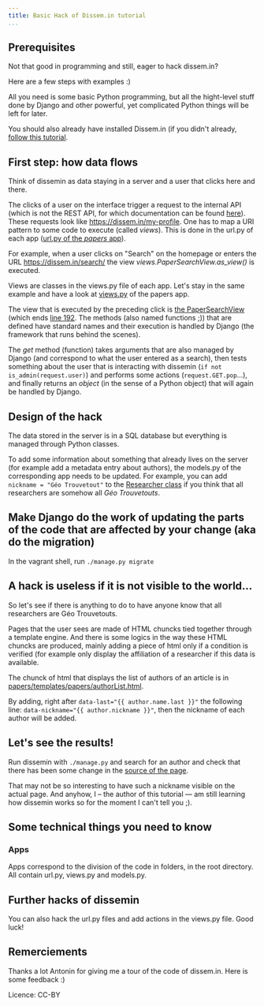 ```yaml
---
title: Basic Hack of Dissem.in tutorial
...
```


## Prerequisites

Not that good in programming and still, eager to hack dissem.in?

Here are a few steps with examples :)

All you need is some basic Python programming, but all the hight-level stuff done by Django and other powerful, yet complicated Python things will be left for later.

You should also already have installed Dissem.in (if you didn't already, [follow this tutorial](dev.dissem.in).

## First step: how data flows

Think of dissemin as data staying in a server and a user that clicks here and there.

The clicks of a user on the interface trigger a request to the internal API (which is not the REST API, for which documentation can be found [here](http://dev.dissem.in/api.html)). These requests look like https://dissem.in/my-profile. One has to map a URI pattern to some code to execute (called _views_). This is done in the url.py of each app ([url.py of the _papers_ app](https://github.com/dissemin/dissemin/blob/master/papers/urls.py#L27)).

For example, when a user clicks on "Search" on the homepage or enters the URL https://dissem.in/search/ the view _views.PaperSearchView.as_view()_ is executed.

Views are classes in the views.py file of each app. Let's stay in the same example and have a look at [views.py](https://github.com/dissemin/dissemin/blob/master/papers/views.py) of the papers app.

The view that is executed by the preceding click is [the PaperSearchView](https://github.com/dissemin/dissemin/blob/master/papers/views.py#L106) (which ends [line 192](https://github.com/dissemin/dissemin/blob/master/papers/views.py#L192). The methods (also named functions ;)) that are defined have standard names and their execution is handled by Django (the framework that runs behind the scenes). 

The _get_ method (function) takes arguments that are also managed by Django (and correspond to what the user entered as a search), then tests something about the user that is interacting with dissemin (`if not is_admin(request.user)`) and performs some actions (`request.GET.pop`…), and finally returns an _object_ (in the sense of a Python object) that will again be handled by Django.

## Design of the hack

The data stored in the server is in a SQL database but everything is managed through Python classes.

To add some information about something that already lives on the server (for example add a metadata entry about authors), the models.py of the corresponding app needs to be updated. For example, you can add `nickname = "Géo Trouvetout"` to the [Researcher class](https://github.com/dissemin/dissemin/blob/master/papers/models.py#L350) if you think that all researchers are somehow all _Géo Trouvetouts_.

## Make Django do the work of updating the parts of the code that are affected by your change (aka do the migration)

In the vagrant shell, run `./manage.py migrate`

## A hack is useless if it is not visible to the world…

So let's see if there is anything to do to have anyone know that all researchers are Géo Trouvetouts.

Pages that the user sees are made of HTML chuncks tied together through a template engine. And there is some logics in the way these HTML chuncks are produced, mainly adding a piece of html only if a condition is verified (for example only display the affiliation of a researcher if this data is available.

The chunck of html that displays the list of authors of an article is in [papers/templates/papers/authorList.html](https://github.com/dissemin/dissemin/blob/master/papers/templates/papers/authorList.html).

By adding, right after `data-last="{{ author.name.last }}"` the following line: `data-nickname="{{ author.nickname }}"`, then the nickname of each author will be added.

## Let's see the results!

Run dissemin with `./manage.py` and search for an author and check that there has been some change in the [source of the page](view-source:https://dissem.in/search/?authors=albert+einstein).

That may not be so interesting to have such a nickname visible on the actual page. And anyhow, I – the author of this tutorial — am still learning how dissemin works so for the moment I can't tell you ;).


## Some technical things you need to know

### Apps 

Apps correspond to the division of the code in folders, in the root directory. All contain url.py, views.py and models.py.


## Further hacks of dissemin

You can also hack the url.py files and add actions in the views.py file. Good luck!


## Remerciements

Thanks a lot Antonin for giving me a tour of the code of dissem.in. Here is some feedback :)

Licence: CC-BY
